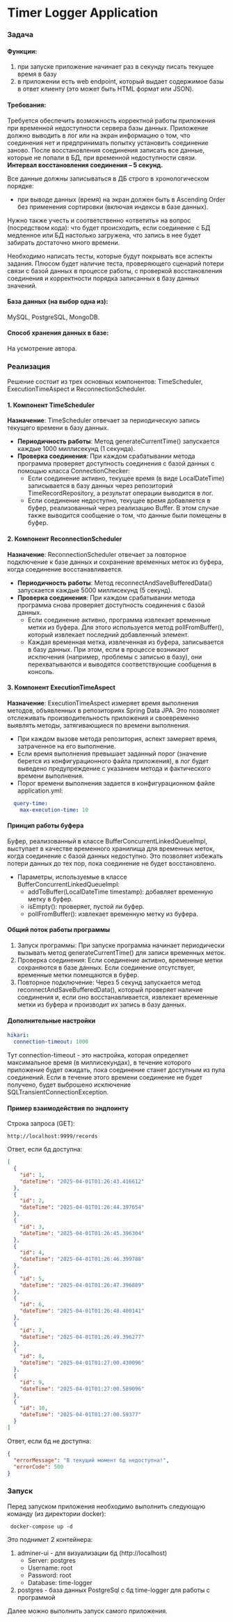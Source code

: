 # Timer Logger Application

### Задача

#### Функции:

1. при запуске приложение начинает раз в секунду писать текущее время в базу
2. в приложении есть web endpoint, который выдает содержимое базы в ответ клиенту (это может быть HTML формат или JSON).

#### Требования:

Требуется обеспечить возможность корректной работы приложения при временной недоступности сервера базы данных.
Приложение должно выводить в лог или на экран информацию о том, что соединения нет и предпринимать попытку установить
соединение заново. После восстановления
соединения записать все данные, которые не попали в БД, при временной недоступности связи.
**Интервал восстановления соединения – 5 секунд.**

Все данные должны записываться в ДБ строго в хронологическом порядке:

- при выводе данных (время) на экран должен быть в Ascending Order без применения сортировки (включая индексы в базе
  данных).

Нужно также учесть и соответственно «ответить» на вопрос (посредством кода): что будет происходить, если соединение с БД
медленное или БД настолько загружена, что запись в нее будет забирать достаточно много времени.

Необходимо написать тесты, которые будут покрывать все аспекты задания. Плюсом будет наличие теста, проверяющего
сценарий потери связи с базой данных в процессе работы, с проверкой восстановления соединения и корректности порядка
записанных в базу данных значений.

#### База данных (на выбор одна из):

MySQL, PostgreSQL, MongoDB.

#### Способ хранения данных в базе:

На усмотрение автора.

### Реализация

Решение состоит из трех основных компонентов: TimeScheduler, ExecutionTimeAspect и ReconnectionScheduler.

#### 1. Компонент TimeScheduler

**Назначение**: TimeScheduler отвечает за периодическую запись текущего времени в базу данных.

- **Периодичность работы**: Метод generateCurrentTime() запускается каждые 1000 миллисекунд (1 секунда).
- **Проверка соединения**: При каждом срабатывании метода программа проверяет доступность соединения с базой данных с
  помощью класса ConnectionChecker:
    - Если соединение активно, текущее время (в виде LocalDateTime) записывается в базу данных через репозиторий
      TimeRecordRepository, а результат операции выводится в лог.
    - Если соединение недоступно, текущее время добавляется в буфер, реализованный через реализацию Buffer. В этом
      случае
      также выводится сообщение о том, что данные были помещены в буфер.

#### 2. Компонент ReconnectionScheduler

**Назначение**: ReconnectionScheduler отвечает за повторное подключение к базе данных и сохранение временных меток из
буфера, когда соединение восстанавливается.

- **Периодичность работы**: Метод reconnectAndSaveBufferedData() запускается каждые 5000 миллисекунд (5 секунд).
- **Проверка соединения**: При каждом срабатывании метода программа снова проверяет доступность соединения с базой
  данных.
    - Если соединение активно, программа извлекает временные метки из буфера. Для этого используется метод
      pollFromBuffer(), который извлекает последний добавленный элемент.
    - Каждая временная метка, извлеченная из буфера, записывается в базу данных. При этом, если в процессе возникают
      исключения (например, проблемы с записью в базу), они перехватываются и выводятся соответствующие сообщения в
      консоль.

#### 3. Компонент ExecutionTimeAspect

**Назначение**: ExecutionTimeAspect измеряет время выполнения методов, объявленных в репозиториях Spring Data JPA.
Это позволяет отслеживать производительность приложения и своевременно выявлять методы, затягивающиеся по времени
выполнения.

- При каждом вызове метода репозитория, аспект замеряет время, затраченное на его выполнение.
- Если время выполнения превышает заданный порог (значение берется из конфигурационного файла приложения), в лог будет
  выведено предупреждение с указанием метода и фактического времени выполнения.
- Порог времени выполнения задается в конфигурационном файле application.yml:

```yaml
  query-time:
    max-execution-time: 10
```

#### Принцип работы буфера

Буфер, реализованный в классе BufferConcurrentLinkedQueueImpl, выступает в качестве временного хранилища для временных
меток, когда соединение с базой данных недоступно. Это позволяет избежать потери данных до тех пор, пока соединение не
будет восстановлено.

- Параметры, используемые в классе BufferConcurrentLinkedQueueImpl:
    - addToBuffer(LocalDateTime timestamp): добавляет временную метку в буфер.
    - isEmpty(): проверяет, пустой ли буфер.
    - pollFromBuffer(): извлекает временную метку из буфера.

#### Общий поток работы программы

1. Запуск программы: При запуске программа начинает периодически вызывать метод generateCurrentTime() для записи
   временных меток.
2. Проверка соединения: Если соединение активно, временные метки сохраняются в базе данных. Если соединение отсутствует,
   временные метки помещаются в буфер.
3. Повторное подключение: Через 5 секунд запускается метод reconnectAndSaveBufferedData(), который проверяет наличие
   соединения и, если оно восстанавливается, извлекает временные метки из буфера и производит их запись в базу данных.

#### Дополнительные настройки

```yaml
hikari:
  connection-timeout: 1000
```

Тут connection-timeout - это настройка, которая определяет максимальное время (в миллисекундах), в течение которого
приложение будет ожидать, пока соединение станет доступным из пула соединений. Если в течение этого времени соединение
не будет получено, будет выброшено исключение SQLTransientConnectionException.

#### Пример взаимодействия по эндпоинту

Строка запроса (GET):

```http request
http://localhost:9999/records
```

Ответ, если бд доступна:

```json
[
  {
    "id": 1,
    "dateTime": "2025-04-01T01:26:43.416612"
  },
  {
    "id": 2,
    "dateTime": "2025-04-01T01:26:44.397654"
  },
  {
    "id": 3,
    "dateTime": "2025-04-01T01:26:45.396304"
  },
  {
    "id": 4,
    "dateTime": "2025-04-01T01:26:46.399788"
  },
  {
    "id": 5,
    "dateTime": "2025-04-01T01:26:47.396889"
  },
  {
    "id": 6,
    "dateTime": "2025-04-01T01:26:48.400141"
  },
  {
    "id": 7,
    "dateTime": "2025-04-01T01:26:49.396277"
  },
  {
    "id": 8,
    "dateTime": "2025-04-01T01:27:00.430096"
  },
  {
    "id": 9,
    "dateTime": "2025-04-01T01:27:00.589096"
  },
  {
    "id": 10,
    "dateTime": "2025-04-01T01:27:00.59377"
  }
]
```

Ответ, если бд не доступна:

```json
{
  "errorMessage": "В текущий момент бд недоступна!",
  "errorCode": 500
}
```

### Запуск

Перед запуском приложения необходимо выполнить следующую команду (из директории docker):

```
 docker-compose up -d
```

Это поднимет 2 контейнера:

1. adminer-ui - для визуализации бд (http://localhost)
    - Server: postgres
    - Username: root
    - Password: root
    - Database: time-logger
2. postgres - база данных PostgreSql с бд time-logger для работы с программой

Далее можно выполнить запуск самого приложения.